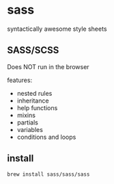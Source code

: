 # sass

syntactically awesome style sheets

## SASS/SCSS

Does NOT run in the browser

features:
- nested rules
- inheritance
- help functions
- mixins
- partials
- variables
- conditions and loops

## install

```
brew install sass/sass/sass
```

